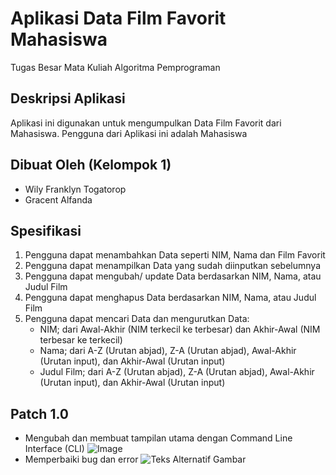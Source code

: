 # Aplikasi Data Film Favorit Mahasiswa
Tugas Besar Mata Kuliah Algoritma Pemprograman
## Deskripsi Aplikasi

Aplikasi ini digunakan untuk mengumpulkan Data Film Favorit dari Mahasiswa. Pengguna dari Aplikasi ini adalah Mahasiswa

## Dibuat Oleh (Kelompok 1)

- Wily Franklyn Togatorop
- Gracent Alfanda

## Spesifikasi
1. Pengguna dapat menambahkan Data seperti NIM, Nama dan Film Favorit
2. Pengguna dapat menampilkan Data yang sudah diinputkan sebelumnya
3. Pengguna dapat mengubah/ update Data berdasarkan NIM, Nama, atau Judul Film
4. Pengguna dapat menghapus Data berdasarkan NIM, Nama, atau Judul Film
5. Pengguna dapat mencari Data dan mengurutkan Data:
   - NIM; dari Awal-Akhir (NIM terkecil ke terbesar) dan Akhir-Awal (NIM terbesar ke terkecil)
   - Nama; dari A-Z (Urutan abjad), Z-A (Urutan abjad), Awal-Akhir (Urutan input), dan Akhir-Awal (Urutan input)
   - Judul Film; dari A-Z (Urutan abjad), Z-A (Urutan abjad), Awal-Akhir (Urutan input), dan Akhir-Awal (Urutan input)

## Patch 1.0
- Mengubah dan membuat tampilan utama dengan Command Line Interface (CLI)
![Image](https://github.com/Wilyyy-exe/TUBES_ALPRO/issues/1#issue-3107526445)
- Memperbaiki bug dan error
![Teks Alternatif Gambar](https://example.com/path/ke/gambar.png)
